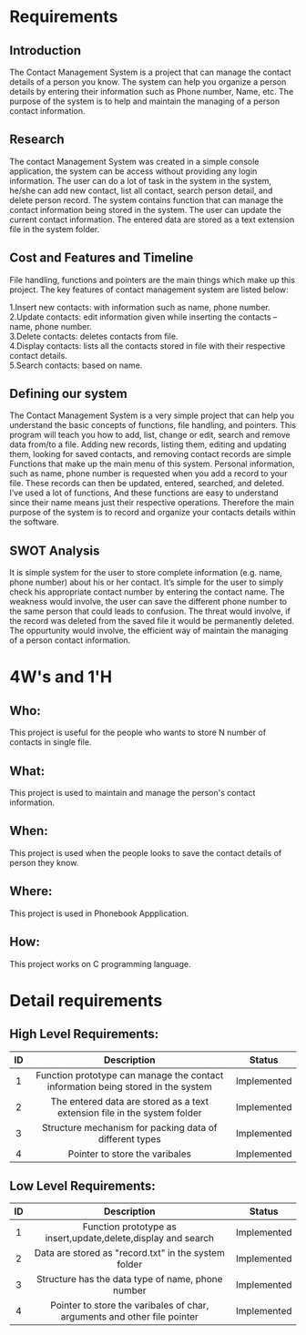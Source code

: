 # Requirements
## Introduction
The Contact Management System is a project that can manage the contact details of a person you know. The system can help you organize a person details by entering their information such as Phone number, Name, etc. The purpose of the system is to help and maintain the managing of a person contact information.
## Research
The contact Management System was created in a simple console application, the system can be access without providing any login information. The user can do a lot of task in the system in the system, he/she can add new contact, list all contact, search person detail, and delete person record. The system contains function that can manage the contact information being stored in the system. The user can update the current contact information. The entered data are stored as a text extension file in the system folder.
## Cost and Features and Timeline
File handling, functions and pointers are the main things which make up this project. The key features of contact management system are listed below:

1.Insert new contacts: with information such as name, phone number.     
2.Update contacts: edit information given while inserting the contacts – name, phone number.    
3.Delete contacts: deletes contacts from file.    
4.Display contacts: lists all the contacts stored in file with their respective contact details.    
5.Search contacts: based on name. 
## Defining our system
The Contact Management System is a very simple project that can help you understand the basic concepts of functions, file handling, and pointers. This program will teach you how to add, list, change or edit, search and remove data from/to a file. Adding new records, listing them, editing and updating them, looking for saved contacts, and removing contact records are simple Functions that make up the main menu of this system.
Personal information, such as name, phone number is requested when you add a record to your file. These records can then be updated, entered, searched, and deleted. I’ve used a lot of functions, And these functions are easy to understand since their name means just their respective operations. Therefore the main purpose of the system is to record and organize your contacts details within the software.
## SWOT Analysis
It is simple system for the user to store complete information (e.g. name, phone number) about his or her contact. It’s simple for the user to simply check his appropriate contact number by entering the contact name. The weakness would involve, the user can save the different phone number to the same person that could leads to confusion. The threat would involve, if the record was deleted from the saved file it would be permanently deleted. The oppurtunity would involve, the efficient way of maintain the managing of a person contact information.
# 4W's and 1'H
## Who:
This project is useful for the people who wants to store N number of contacts in single file.
## What:
This project is used to maintain and manage the person's contact information.
## When:
This project is used when the people looks to save the contact details of person they know.
## Where:
This project is used in Phonebook Appplication.
## How:
This project works on C programming language.
# Detail requirements
## High Level Requirements:
|ID      | Description                                                                                 | Status            |
|:---:   | :---------------------------------------------------------------------------------------:   | :----------------:|
|  1     |Function prototype can manage the contact information being stored in the system             |Implemented        |
|  2     |The entered data are stored as a text extension file in the system folder                    |Implemented        |
|  3     |Structure mechanism for packing data of different types                                      |Implemented        |
|  4     |Pointer to store the varibales                                                               |Implemented        |
## Low Level Requirements:        
|ID      | Description                                                                                 | Status            |
|:---:   | :---------------------------------------------------------------------------------------:   | :----------------:|
|  1     |Function prototype as insert,update,delete,display and search                                |Implemented        |
|  2     |Data are stored as "record.txt" in the system folder                                         |Implemented        |
|  3     |Structure has the data type of name, phone number                                            |Implemented        |
|  4     |Pointer to store the varibales of char, arguments and other file pointer                     |Implemented        |
